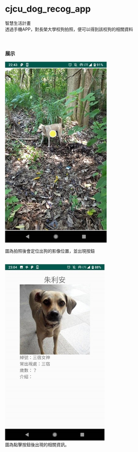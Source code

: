# cjcu_dog_recog_app
智慧生活計畫</br>
透過手機APP，對長榮大學校狗拍照，便可以得到該校狗的相關資料</br>
</br>
</br>
<h3>展示</h3>

![image](https://github.com/yizZhang0421/cjcu_dog_recog_app/raw/master/readme_image/preview.jpg)</br>

圖為拍照後會定位出狗的影像位置，並出現按鈕</br>
</br>
</br>
![image](https://github.com/yizZhang0421/cjcu_dog_recog_app/raw/master/readme_image/result.jpg)</br>
圖為點擊按鈕後出現的相關資訊。</br>

